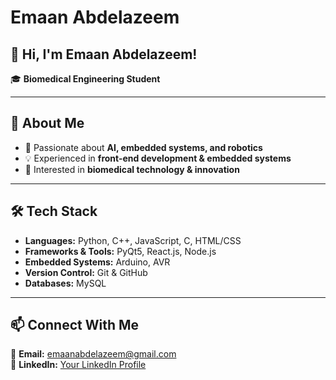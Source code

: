 # Emaan Abdelazeem

## 👋 Hi, I'm Emaan Abdelazeem!
🎓 **Biomedical Engineering Student**  

---

## 🚀 About Me
- 🎯 Passionate about **AI, embedded systems, and robotics**
- 💡 Experienced in **front-end development & embedded systems**
- 🔬 Interested in **biomedical technology & innovation**

---

## 🛠 Tech Stack
- **Languages:** Python, C++, JavaScript, C, HTML/CSS  
- **Frameworks & Tools:** PyQt5, React.js, Node.js  
- **Embedded Systems:** Arduino, AVR  
- **Version Control:** Git & GitHub  
- **Databases:** MySQL  

---

## 📫 Connect With Me
📧 **Email:** emaanabdelazeem@gmail.com  
💼 **LinkedIn:** [Your LinkedIn Profile](https://www.linkedin.com/in/YourLinkedIn)  

